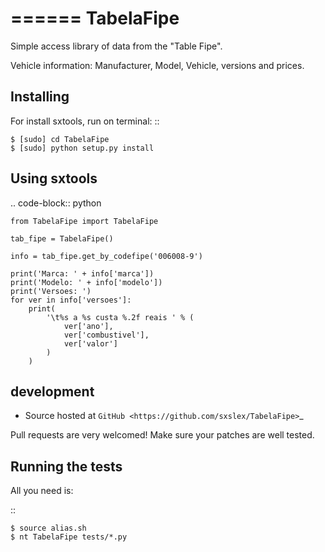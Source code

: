 ======
TabelaFipe
======

Simple access library of data from the "Table Fipe".

Vehicle information: Manufacturer, Model, Vehicle, versions and prices.

Installing
--------

For install sxtools, run on terminal: ::

    $ [sudo] cd TabelaFipe
    $ [sudo] python setup.py install

Using sxtools
--------

.. code-block:: python


    from TabelaFipe import TabelaFipe

    tab_fipe = TabelaFipe()

    info = tab_fipe.get_by_codefipe('006008-9')

    print('Marca: ' + info['marca'])
    print('Modelo: ' + info['modelo'])
    print('Versoes: ')
    for ver in info['versoes']:
        print(
            '\t%s a %s custa %.2f reais ' % (
                ver['ano'],
                ver['combustivel'],
                ver['valor']
            )
        )


development
--------

* Source hosted at `GitHub <https://github.com/sxslex/TabelaFipe>`_

Pull requests are very welcomed! Make sure your patches are well tested.

Running the tests
--------

All you need is:

::

    $ source alias.sh
    $ nt TabelaFipe tests/*.py



